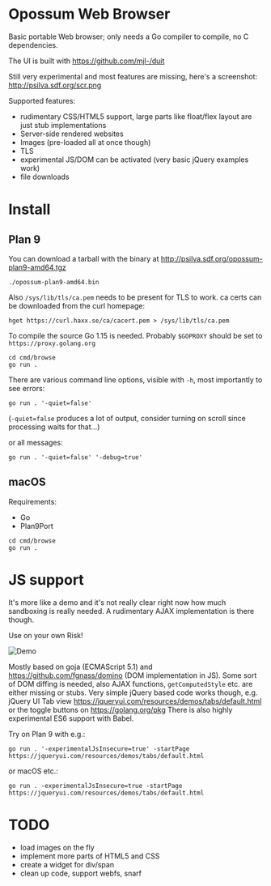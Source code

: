 # Opossum Web Browser

Basic portable Web browser; only needs a Go compiler to compile, no C dependencies.

The UI is built with https://github.com/mjl-/duit

Still very experimental and most features are missing, here's a screenshot: http://psilva.sdf.org/scr.png

Supported features:

- rudimentary CSS/HTML5 support, large parts like float/flex layout are just stub implementations
- Server-side rendered websites
- Images (pre-loaded all at once though)
- TLS
- experimental JS/DOM can be activated (very basic jQuery examples work)
- file downloads

# Install

## Plan 9

You can download a tarball with the binary at http://psilva.sdf.org/opossum-plan9-amd64.tgz

```
./opossum-plan9-amd64.bin
```

Also `/sys/lib/tls/ca.pem` needs to be present for TLS to work. ca certs can be downloaded from the curl homepage:

```
hget https://curl.haxx.se/ca/cacert.pem > /sys/lib/tls/ca.pem
```

To compile the source Go 1.15 is needed. Probably `$GOPROXY` should be set to `https://proxy.golang.org`

```
cd cmd/browse
go run .
```

There are various command line options, visible with `-h`, most importantly to see errors:

```
go run . '-quiet=false'
```

(`-quiet=false` produces a lot of output, consider turning on scroll since processing waits for that...)

or all messages:

```
go run . '-quiet=false' '-debug=true'
```

## macOS

Requirements:

- Go
- Plan9Port

```
cd cmd/browse
go run .
```

# JS support

It's more like a demo and it's not really clear right now how much sandboxing
is really needed. A rudimentary AJAX implementation
is there though.

Use on your own Risk!

![Demo](http://psilva.sdf.org/demo.gif "Demo")

Mostly based on goja (ECMAScript 5.1) and https://github.com/fgnass/domino
(DOM implementation in JS). Some sort of DOM diffing
is needed, also AJAX functions, `getComputedStyle` etc. are either missing or stubs.
Very simple jQuery based code works though, e.g. jQuery UI Tab view
https://jqueryui.com/resources/demos/tabs/default.html or the toggle buttons on
https://golang.org/pkg There is also highly experimental ES6 support with Babel.

Try on Plan 9 with e.g.:

```
go run . '-experimentalJsInsecure=true' -startPage https://jqueryui.com/resources/demos/tabs/default.html
```

or macOS etc.:

```
go run . -experimentalJsInsecure=true -startPage https://jqueryui.com/resources/demos/tabs/default.html
```


# TODO

- load images on the fly
- implement more parts of HTML5 and CSS
- create a widget for div/span
- clean up code, support webfs, snarf
